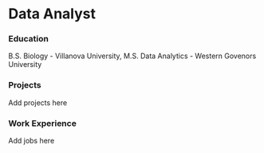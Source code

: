 # Data Analyst

### Education
B.S. Biology - Villanova University,
M.S. Data Analytics - Western Govenors University

### Projects
Add projects here

### Work Experience
Add jobs here
